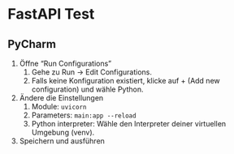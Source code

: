 # FastAPI Test

## PyCharm

1. Öffne “Run Configurations”
   1. Gehe zu Run → Edit Configurations.
   1. Falls keine Konfiguration existiert, klicke auf + (Add new configuration) und wähle Python. 
1. Ändere die Einstellungen
   1. Module: `uvicorn`
   2. Parameters: `main:app --reload`
   3. Python interpreter: Wähle den Interpreter deiner virtuellen Umgebung (venv).
1. Speichern und ausführen
